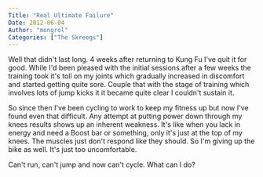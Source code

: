 ```yaml
---
Title: "Real Ultimate Failure"
Date: 2012-06-04
Author: "mongrol"
Categories: ["The Skreegs"]
---
```


Well that didn't last long. 4 weeks after returning to Kung Fu I've quit
it for good. While I'd been pleased with the initial sessions after a
few weeks the training took it's toll on my joints which gradually
increased in discomfort and started getting quite sore. Couple that with
the stage of training which involves lots of jump kicks it it became
quite clear I couldn't sustain it.

So since then I've been cycling to work to keep my fitness up but now
I've found even that difficult. Any attempt at putting power down
through my knees results shows up an inherent weakness. It's like when
you lack in energy and need a Boost bar or something, only it's just at
the top of my knees. The muscles just don't respond like they should. So
I'm giving up the bike as well. It's just too uncomfortable.

Can't run, can't jump and now can't cycle. What can I do?
